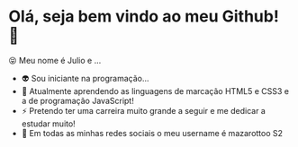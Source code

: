<!-- ### Hi There! 👋
-->
<!--
**mazarottoo/mazarottoo** is a ✨ _special_ ✨ repository because its `README.md` (this file) appears on your GitHub profile.

Here are some ideas to get you started:

- 🔭 I’m currently working on ...
- 🌱 I’m currently learning ...
- 👯 I’m looking to collaborate on ...
- 🤔 I’m looking for help with ...
- 💬 Ask me about ...
- 📫 How to reach me: ...
- 😄 Pronouns: ...
- ⚡ Fun fact: ...
-->

# Olá, seja bem vindo ao meu Github! 👋

😝 Meu nome é Julio e ...

- 👽 Sou iniciante na programação...
- 🧐 Atualmente aprendendo as linguagens de marcação HTML5 e CSS3 e a de programação JavaScript!
- ⚡ Pretendo ter uma carreira muito grande a seguir e me dedicar a estudar muito!
- 🤗 Em todas as minhas redes sociais o meu username é mazarottoo S2

